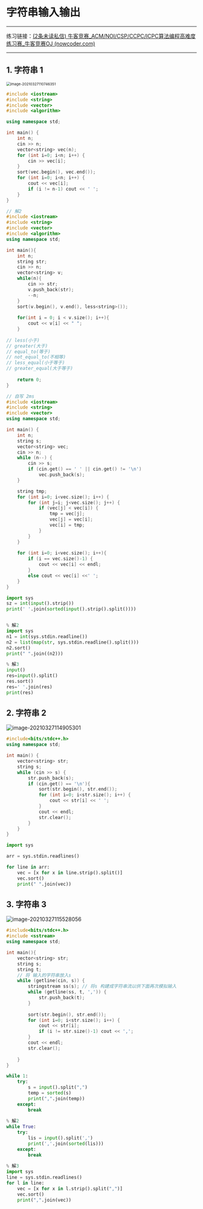 # 字符串输入输出

---

练习链接：[(2条未读私信) 牛客竞赛_ACM/NOI/CSP/CCPC/ICPC算法编程高难度练习赛_牛客竞赛OJ (nowcoder.com)](https://ac.nowcoder.com/acm/contest/5657)

---

## 1. 字符串 1

<img src="http://huilan-typora-picture.oss-cn-beijing.aliyuncs.com/img/image-20210327110746351.png" alt="image-20210327110746351" style="zoom:67%;" />

```cpp
#include <iostream>
#include <string>
#include <vector>
#include <algorithm>

using namespace std;

int main() {
    int n;
    cin >> n;
    vector<string> vec(n);
    for (int i=0; i<n; i++) {
        cin >> vec[i];
    }
    sort(vec.begin(), vec.end());
    for (int i=0; i<n; i++) {
        cout << vec[i];
        if (i != n-1) cout << ' ';
    }
}

// 解2
#include <iostream>
#include <string>
#include <vector>
#include <algorithm>
using namespace std;

int main(){
    int n;
    string str;
    cin >> n;
    vector<string> v;
    while(n){
        cin >> str;
        v.push_back(str);
        --n;
    }
    sort(v.begin(), v.end(), less<string>());
    
    for(int i = 0; i < v.size(); i++){
        cout << v[i] << " ";
    }
    
// less(小于)
// greater(大于)
// equal_to(等于)
// not_equal_to(不相等)
// less_equal(小于等于)
// greater_equal(大于等于)
    
    return 0;
}
```

```cpp
// 自写 2ms
#include <iostream> 
#include <string>
#include <vector>
using namespace std;

int main() {
    int n;
    string s;
    vector<string> vec;
    cin >> n;
    while (n--) {
        cin >> s;
        if (cin.get() == ' ' || cin.get() != '\n') 
            vec.push_back(s);
    }

    string tmp;
    for (int i=0; i<vec.size(); i++) {
        for (int j=i; j<vec.size(); j++) {
            if (vec[j] < vec[i]) {
                tmp = vec[j];
                vec[j] = vec[i];
                vec[i] = tmp;
            }
        }
    }
    
    for (int i=0; i<vec.size(); i++){
        if (i == vec.size()-1) {
            cout << vec[i] << endl;
        }
        else cout << vec[i] <<' ';
    }
}
```

```python
import sys
sz = int(input().strip())
print(' '.join(sorted(input().strip().split())))


% 解2
import sys
n1 = int(sys.stdin.readline())
n2 = list(map(str, sys.stdin.readline().split()))
n2.sort()
print(" ".join((n2)))

% 解3
input()
res=input().split()
res.sort()
res=' '.join(res)
print(res)

```

## 2. 字符串 2

![image-20210327114905301](http://huilan-typora-picture.oss-cn-beijing.aliyuncs.com/img/image-20210327114905301.png)

```cpp
#include<bits/stdc++.h>
using namespace std;

int main() {
    vector<string> str;
    string s;
    while (cin >> s) {
        str.push_back(s);
        if (cin.get() == '\n'){
            sort(str.begin(), str.end());
            for (int i=0; i<str.size(); i++) {
                cout << str[i] << ' ';
            }
            cout << endl;
            str.clear();
        }
    }
}
```

```python
import sys

arr = sys.stdin.readlines()

for line in arr:
    vec = [x for x in line.strip().split()]
    vec.sort()
    print(" ".join(vec))
```

## 3. 字符串 3

![image-20210327115528056](http://huilan-typora-picture.oss-cn-beijing.aliyuncs.com/img/image-20210327115528056.png)

```cpp
#include<bits/stdc++.h>
#include <sstream>
using namespace std;

int main(){
    vector<string> str;
    string s;
    string t;
    // 将 输入的字符串放入s
    while (getline(cin, s)) {
        stringstream ss(s); // 将s 构建成字符串流以供下面再次模拟输入
        while (getline(ss, t, ',')) {
            str.push_back(t);
        }
        
        sort(str.begin(), str.end());
        for (int i=0; i<str.size(); i++) {
            cout << str[i];
            if (i != str.size()-1) cout << ',';
        }
        cout << endl;
        str.clear();
        
    }
}
```

```python
while 1:
    try:
        s = input().split(",")
        temp = sorted(s)
        print(",".join(temp))
    except:
        break
        
% 解2
while True:
    try:
        lis = input().split(',')
        print(','.join(sorted(lis)))
    except:
        break
        
% 解3
import sys
line = sys.stdin.readlines()
for l in line:
    vec = [x for x in l.strip().split(",")]
    vec.sort()
    print(",".join(vec))
```

